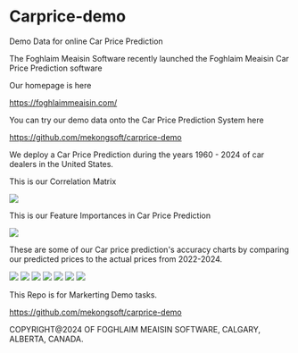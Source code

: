 # Carprice-demo
Demo Data for online Car Price Prediction

The Foghlaim Meaisin Software recently launched the Foghlaim Meaisin Car Price Prediction software

Our homepage is here

https://foghlaimmeaisin.com/

You can try our demo data onto the Car Price Prediction System here

https://github.com/mekongsoft/carprice-demo

We deploy a Car Price Prediction during the years 1960 - 2024 of car dealers in the United States.

This is our Correlation Matrix

<img src="https://github.com/mekongsoft/carprice-demo/blob/main/marketing/correated_features_heatmap.png"/>

This is our Feature Importances in Car Price Prediction

<img src="https://github.com/mekongsoft/carprice-demo/blob/main/marketing/carprice_feature_importances.png"/>

These are some of our Car price prediction's accuracy charts by comparing our predicted prices to the actual prices from 2022-2024.

<img src="https://github.com/mekongsoft/carprice-demo/blob/main/marketing/log_predicted_vs_expected_price_Toyota.png"/>

<img src="https://github.com/mekongsoft/carprice-demo/blob/main/marketing/log_predicted_vs_expected_price_Mazda.png"/>

<img src="https://github.com/mekongsoft/carprice-demo/blob/main/marketing/log_predicted_vs_expected_price_Lexus.png"/>

<img src="https://github.com/mekongsoft/carprice-demo/blob/main/marketing/log_predicted_vs_expected_price_Kia.png"/>

<img src="https://github.com/mekongsoft/carprice-demo/blob/main/marketing/log_predicted_vs_expected_price_Hyundai.png"/>

<img src="https://github.com/mekongsoft/carprice-demo/blob/main/marketing/log_predicted_vs_expected_price_GMC.png"/>

<img src="https://github.com/mekongsoft/carprice-demo/blob/main/marketing/log_predicted_vs_expected_price_Genesis.png"/>

This Repo is for Markerting Demo tasks.

https://github.com/mekongsoft/carprice-demo

COPYRIGHT@2024 OF FOGHLAIM MEAISIN SOFTWARE, CALGARY, ALBERTA, CANADA.

